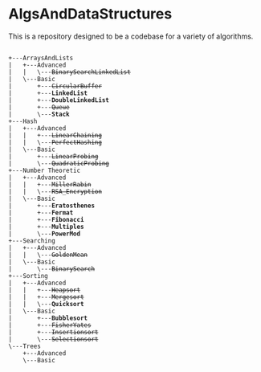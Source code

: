 # AlgsAndDataStructures

This is a repository designed to be a codebase for a variety of algorithms.

<pre><code>
+---ArraysAndLists
|   +---Advanced
|   |   \---<s>BinarySearchLinkedList</s>
|   \---Basic
|       +---<s>CircularBuffer</s>
|       +---<b>LinkedList</b>
|       +---<b>DoubleLinkedList</b>
|       +---<s>Queue</s>
|       \---<b>Stack</b>
+---Hash
|   +---Advanced
|   |   +---<s>LinearChaining</s>
|   |   \---<s>PerfectHashing</s>
|   \---Basic
|       +---<s>LinearProbing</s>
|       \---<s>QuadraticProbing</s>
+---Number Theoretic
|   +---Advanced
|   |   +---<s>MillerRabin</s>
|   |   \---<s>RSA_Encryption</s>
|   \---Basic
|       +---<b>Eratosthenes</b>
|       +---<b>Fermat</b>
|       +---<b>Fibonacci</b>
|       +---<b>Multiples</b>
|       \---<b>PowerMod</b>
+---Searching
|   +---Advanced
|   |   \---<s>GoldenMean</s>
|   \---Basic
|       \---<s>BinarySearch</s>
+---Sorting
|   +---Advanced
|   |   +---<s>Heapsort</s>
|   |   +---<s>Mergesort</s>
|   |   \---<b>Quicksort</b>
|   \---Basic
|       +---<b>Bubblesort</b>
|       +---<s>FisherYates</s>
|       +---<s>Insertionsort</s>
|       \---<s>Selectionsort</s>
\---Trees
    +---Advanced
    \---Basic
<pre><code>
